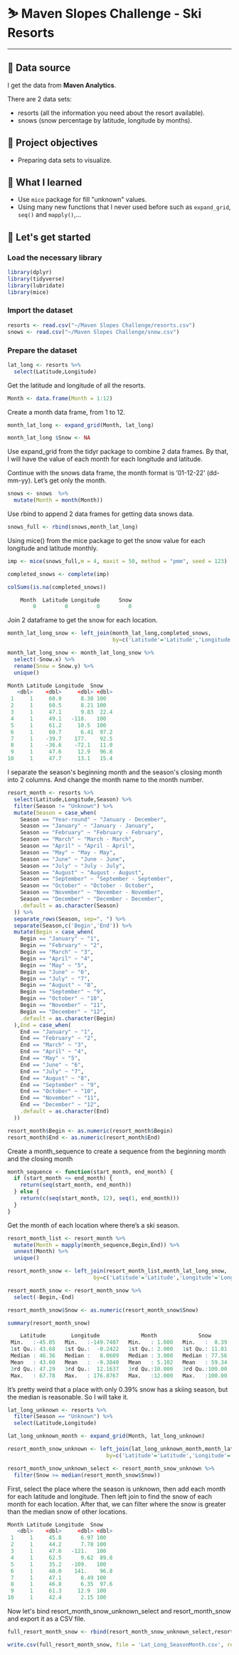 # ⛷️ Maven Slopes Challenge - Ski Resorts

*** 

## 📅 **Data source**

I get the data from **Maven Analytics**. 

There are 2 data sets: 

- resorts (all the information you need about the resort available).
- snows (snow percentage by latitude, longitude by months).

## 🏁 **Project objectives**

- Preparing data sets to visualize. 

## 🧐 **What I learned**

- Use ````mice```` package for fill "unknown" values.
- Using many new functions that I never used before such as ````expand_grid````, ````seq()```` and ````mapply()````,...

## 👟 **Let's get started**

### Load the necessary library 

````r
library(dplyr) 
library(tidyverse)
library(lubridate)
library(mice)
````

### Import the dataset

````r
resorts <- read.csv("~/Maven Slopes Challenge/resorts.csv")
snows <- read.csv("~/Maven Slopes Challenge/snow.csv")
````

### Prepare the dataset 

````r
lat_long <- resorts %>% 
  select(Latitude,Longitude)
````

Get the latitude and longitude of all the resorts.

````r
Month <- data.frame(Month = 1:12)
````

Create a month data frame, from 1 to 12. 

````r
month_lat_long <- expand_grid(Month, lat_long)

month_lat_long $Snow <- NA
````

Use expand_grid from the tidyr package to combine 2 data frames. By that, I will have the value of each month for each longitude and latitude.

Continue with the snows data frame, the month format is ‘01-12-22’ (dd-mm-yy). Let’s get only the month. 

````r
snows <- snows  %>%  
  mutate(Month = month(Month))
````

Use rbind to append 2 data frames for getting data snows data. 

````r
snows_full <- rbind(snows,month_lat_long)
````

Using mice() from the mice package to get the snow value for each longitude and latitude monthly.

````r
imp <- mice(snows_full,m = 4, maxit = 50, method = "pmm", seed = 123)

completed_snows <- complete(imp)
````

````r
colSums(is.na(completed_snows))
````

````r
    Month  Latitude Longitude      Snow
        0         0         0         0
````

Join 2 dataframe to get the snow for each location.

````r
month_lat_long_snow <- left_join(month_lat_long,completed_snows, 
                                 by=c('Latitude'='Latitude','Longitude'='Longitude','Month'='Month'))

month_lat_long_snow <- month_lat_long_snow %>% 
  select(-Snow.x) %>% 
  rename(Snow = Snow.y) %>% 
  unique()
````

````r
Month Latitude Longitude  Snow
   <dbl>    <dbl>     <dbl> <dbl>
 1     1     60.9      8.38 100  
 2     1     60.5      8.21 100  
 3     1     47.1      9.83  22.4
 4     1     49.1   -118.   100  
 5     1     61.2     10.5  100  
 6     1     60.7      6.41  97.2
 7     1    -39.7    177.    92.5
 8     1    -36.6    -72.1   11.0
 9     1     47.6     12.9   96.8
10     1     47.7     13.1   15.4
````

I separate the season's beginning month and the season's closing month into 2 columns. And change the month name to the month number.

````r
resort_month <- resorts %>% 
  select(Latitude,Longitude,Season) %>% 
  filter(Season != "Unknown") %>% 
  mutate(Season = case_when(
    Season == "Year-round" ~ "January - December",
    Season == "January" ~ "January - January",
    Season == "February" ~ "February - February",
    Season == "March" ~ "March - March",
    Season == "April" ~ "April - April",
    Season == "May" ~ "May - May",
    Season == "June" ~ "June - June",
    Season == "July" ~ "July - July",
    Season == "August" ~ "August - August",
    Season == "September" ~ "September - September",
    Season == "October" ~ "October - October",
    Season == "November" ~ "November - November",
    Season == "December" ~ "December - December",
    .default = as.character(Season)
  )) %>% 
  separate_rows(Season, sep=", ") %>% 
  separate(Season,c('Begin','End')) %>% 
  mutate(Begin = case_when(
    Begin == "January" ~ "1", 
    Begin == "February" ~ "2", 
    Begin == "March" ~ "3", 
    Begin == "April" ~ "4",
    Begin == "May" ~ "5", 
    Begin == "June" ~ "6",
    Begin == "July" ~ "7", 
    Begin == "August" ~ "8",
    Begin == "September" ~ "9",
    Begin == "October" ~ "10",
    Begin == "November" ~ "11",
    Begin == "December" ~ "12",
    .default = as.character(Begin)
  ),End = case_when(
    End == "January" ~ "1", 
    End == "February" ~ "2", 
    End == "March" ~ "3", 
    End == "April" ~ "4",
    End == "May" ~ "5", 
    End == "June" ~ "6",
    End == "July" ~ "7", 
    End == "August" ~ "8",
    End == "September" ~ "9",
    End == "October" ~ "10",
    End == "November" ~ "11",
    End == "December" ~ "12",
    .default = as.character(End)
  ))

resort_month$Begin <- as.numeric(resort_month$Begin)
resort_month$End <- as.numeric(resort_month$End)
````

Create a month_sequence to create a sequence from the beginning month and the closing month

````r
month_sequence <- function(start_month, end_month) {
  if (start_month <= end_month) {
    return(seq(start_month, end_month))
  } else {
    return(c(seq(start_month, 12), seq(1, end_month)))
  }
}
````

Get the month of each location where there’s a ski season.

````r
resort_month_list <- resort_month %>%
  mutate(Month = mapply(month_sequence,Begin,End)) %>% 
  unnest(Month) %>% 
  unique()
````

````r
resort_month_snow <- left_join(resort_month_list,month_lat_long_snow,
                           by=c('Latitude'='Latitude','Longitude'='Longitude','Month'='Month'))

resort_month_snow <- resort_month_snow %>% 
  select(-Begin,-End)

resort_month_snow$Snow <- as.numeric(resort_month_snow$Snow)
````

````r
summary(resort_month_snow)
````

````r
    Latitude        Longitude             Month             Snow
 Min.   :-45.05   Min.   :-149.7407   Min.   : 1.000   Min.   :  0.39
 1st Qu.: 43.68   1st Qu.:  -0.2422   1st Qu.: 2.000   1st Qu.: 11.81
 Median : 46.36   Median :   8.0609   Median : 3.000   Median : 77.56
 Mean   : 43.60   Mean   :  -9.3840   Mean   : 5.102   Mean   : 59.34
 3rd Qu.: 47.29   3rd Qu.:  12.1637   3rd Qu.:10.000   3rd Qu.:100.00
 Max.   : 67.78   Max.   : 176.8767   Max.   :12.000   Max.   :100.00
````

It’s pretty weird that a place with only 0.39% snow has a skiing season, but the median is reasonable. So I will take it.

````r
lat_long_unknown <- resorts %>%
  filter(Season == "Unknown") %>% 
  select(Latitude,Longitude)

lat_long_unknown_month <- expand_grid(Month, lat_long_unknown)

resort_month_snow_unknown <- left_join(lat_long_unknown_month,month_lat_long_snow,
                               by=c('Latitude'='Latitude','Longitude'='Longitude','Month'='Month')) 

resort_month_snow_unknown_select <- resort_month_snow_unknown %>% 
  filter(Snow >= median(resort_month_snow$Snow))
````

First, select the place where the season is unknown, then add each month for each latitude and longitude. 
Then left join to find the snow of each month for each location. 
After that, we can filter where the snow is greater than the median snow of other locations.

````r
Month Latitude Longitude  Snow
   <dbl>    <dbl>     <dbl> <dbl>
 1     1     45.8      6.97 100  
 2     1     44.2      7.78 100  
 3     1     47.6   -121.   100  
 4     1     62.5      9.62  89.8
 5     1     35.2   -109.   100  
 6     1     40.0    141.    96.8
 7     1     47.1      8.49 100  
 8     1     46.8      6.35  97.6
 9     1     61.3     12.9  100  
10     1     42.4      2.15 100
````

Now let's bind resort_month_snow_unknown_select and resort_month_snow and export it as a CSV file.

````r
full_resort_month_snow <- rbind(resort_month_snow_unknown_select,resort_month_snow)

write.csv(full_resort_month_snow, file = 'Lat_Long_SeasonMonth.csv', row.names = F)
````

